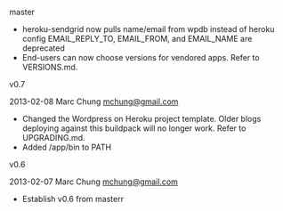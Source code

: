 master
  * heroku-sendgrid now pulls name/email from wpdb instead of heroku config
    EMAIL_REPLY_TO, EMAIL_FROM, and EMAIL_NAME are deprecated
  * End-users can now choose versions for vendored apps. Refer to VERSIONS.md.

v0.7

2013-02-08  Marc Chung  <mchung@gmail.com>

  * Changed the Wordpress on Heroku project template.  Older blogs deploying
    against this buildpack will no longer work.  Refer to UPGRADING.md.
  * Added /app/bin to PATH

v0.6

2013-02-07  Marc Chung  <mchung@gmail.com>

  * Establish v0.6 from masterr